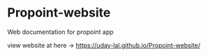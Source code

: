 # Propoint-website
Web documentation for propoint app

view website at here -> https://uday-lal.github.io/Propoint-website/
